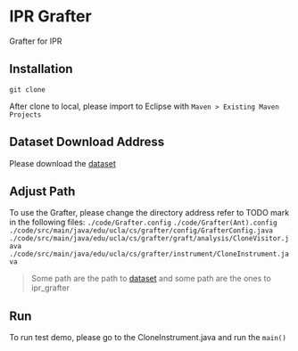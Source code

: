 # IPR Grafter

Grafter for IPR 

## Installation
```
git clone 
```
After clone to local, please import to Eclipse with `Maven > Existing Maven Projects`
## Dataset Download Address
Please download the [dataset](http://web.cs.ucla.edu/~tianyi.zhang/grafter/grafter-dataset.zip)

## Adjust Path
To use the Grafter, please change the directory address refer to TODO mark in the following files:
`./code/Grafter.config`
`./code/Grafter(Ant).config`
`./code/src/main/java/edu/ucla/cs/grafter/config/GrafterConfig.java`
`./code/src/main/java/edu/ucla/cs/grafter/graft/analysis/CloneVisitor.java`
`./code/src/main/java/edu/ucla/cs/grafter/instrument/CloneInstrument.java`
> Some path are the path to [dataset](http://web.cs.ucla.edu/~tianyi.zhang/grafter/grafter-dataset.zip) and some path are the ones to ipr_grafter

## Run
To run test demo, please go to the CloneInstrument.java and run the `main()`
